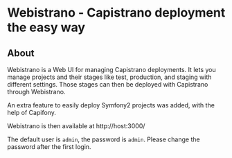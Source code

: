 Webistrano - Capistrano deployment the easy way
===============================================

About
-----

Webistrano is a Web UI for managing Capistrano deployments.
It lets you manage projects and their stages like test, production, and staging with different settings.
Those stages can then be deployed with Capistrano through Webistrano.

An extra feature to easily deploy Symfony2 projects was added, with the help of Capifony.

Webistrano is then available at http://host:3000/

The default user is `admin`, the password is `admin`.
Please change the password after the first login.
